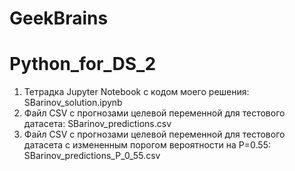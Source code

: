 # GeekBrains
# Python_for_DS_2
1. Тетрадка Jupyter Notebook с кодом моего решения: SBarinov_solution.ipynb
2. Файл CSV с прогнозами целевой переменной для тестового датасета: SBarinov_predictions.csv
3. Файл CSV с прогнозами целевой переменной для тестового датасета с измененным порогом вероятности на P=0.55: SBarinov_predictions_P_0_55.csv
